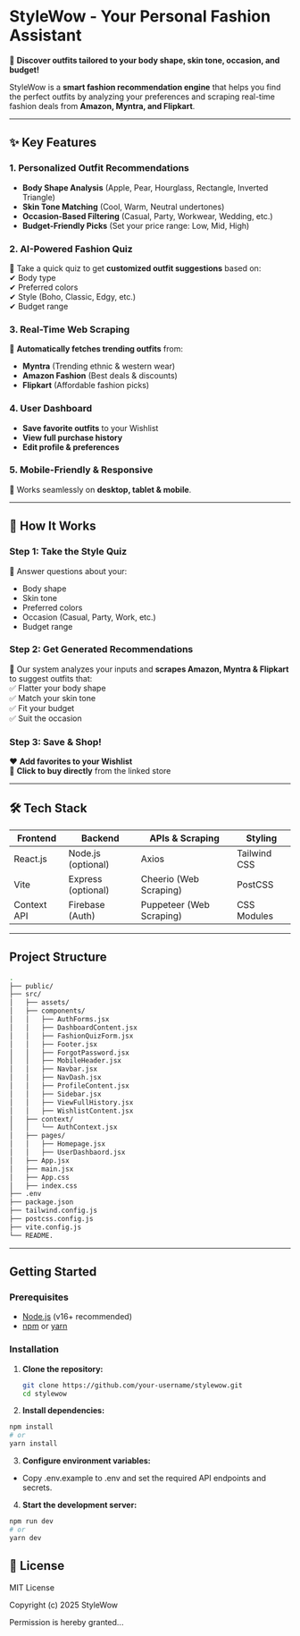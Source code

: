 # StyleWow - Your Personal  Fashion Assistant  

🌟 **Discover outfits tailored to your body shape, skin tone, occasion, and budget!**  

StyleWow is a **smart fashion recommendation engine** that helps you find the perfect outfits by analyzing your preferences and scraping real-time fashion deals from **Amazon, Myntra, and Flipkart**.  

---

## ✨ Key Features  

### **1. Personalized Outfit Recommendations**  
- **Body Shape Analysis** (Apple, Pear, Hourglass, Rectangle, Inverted Triangle)  
- **Skin Tone Matching** (Cool, Warm, Neutral undertones)  
- **Occasion-Based Filtering** (Casual, Party, Workwear, Wedding, etc.)  
- **Budget-Friendly Picks** (Set your price range: Low, Mid, High)  

### **2. AI-Powered Fashion Quiz**  
📝 Take a quick quiz to get **customized outfit suggestions** based on:  
✔ Body type  
✔ Preferred colors  
✔ Style (Boho, Classic, Edgy, etc.)  
✔ Budget range  

### **3. Real-Time Web Scraping**  
🛒 **Automatically fetches trending outfits** from:  
- **Myntra** (Trending ethnic & western wear)  
- **Amazon Fashion** (Best deals & discounts)  
- **Flipkart** (Affordable fashion picks)  

### **4. User Dashboard**  
- **Save favorite outfits** to your Wishlist  
- **View full purchase history**  
- **Edit profile & preferences**  

### **5. Mobile-Friendly & Responsive**  
📱 Works seamlessly on **desktop, tablet & mobile**.  

---

## 🚀 How It Works  

### **Step 1: Take the Style Quiz**  
🔹 Answer questions about your:  
- Body shape  
- Skin tone  
- Preferred colors  
- Occasion (Casual, Party, Work, etc.)  
- Budget range  

### **Step 2: Get Generated Recommendations**  
🤖 Our system analyzes your inputs and **scrapes Amazon, Myntra & Flipkart** to suggest outfits that:  
✅ Flatter your body shape  
✅ Match your skin tone  
✅ Fit your budget  
✅ Suit the occasion  

### **Step 3: Save & Shop!**  
❤️ **Add favorites to your Wishlist**  
🛒 **Click to buy directly** from the linked store  

---

## 🛠️ Tech Stack  

| Frontend | Backend | APIs & Scraping | Styling |
|----------|---------|-----------------|---------|
| React.js | Node.js (optional) | Axios | Tailwind CSS |
| Vite | Express (optional) | Cheerio (Web Scraping) | PostCSS |
| Context API | Firebase (Auth) | Puppeteer (Web Scraping) | CSS Modules |

---



## Project Structure

```sh
.
├── public/ 
├── src/
│   ├── assets/ 
│   ├── components/
│   │   ├── AuthForms.jsx 
│   │   ├── DashboardContent.jsx 
│   │   ├── FashionQuizForm.jsx 
│   │   ├── Footer.jsx 
│   │   ├── ForgotPassword.jsx 
│   │   ├── MobileHeader.jsx 
│   │   ├── Navbar.jsx 
│   │   ├── NavDash.jsx 
│   │   ├── ProfileContent.jsx 
│   │   ├── Sidebar.jsx 
│   │   ├── ViewFullHistory.jsx 
│   │   ├── WishlistContent.jsx 
│   ├── context/
│   │   └── AuthContext.jsx 
│   ├── pages/
│   │   ├── Homepage.jsx 
│   │   ├── UserDashbaord.jsx 
│   ├── App.jsx 
│   ├── main.jsx 
│   ├── App.css 
│   ├── index.css 
├── .env 
├── package.json 
├── tailwind.config.js 
├── postcss.config.js 
├── vite.config.js 
└── README.

```
---


## Getting Started

### Prerequisites

- [Node.js](https://nodejs.org/) (v16+ recommended)
- [npm](https://www.npmjs.com/) or [yarn](https://yarnpkg.com/)

### Installation

1. **Clone the repository:**
   ```sh
   git clone https://github.com/your-username/stylewow.git
   cd stylewow

   ```

2. **Install dependencies:**
```sh 
npm install
# or
yarn install
```

3. **Configure environment variables:**

* Copy .env.example to .env and set the required API endpoints and secrets.

4. **Start the development server:**
```sh
npm run dev
# or
yarn dev
```

## 📜 License

MIT License

Copyright (c) 2025 StyleWow

Permission is hereby granted...
